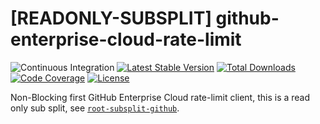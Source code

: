 # [READONLY-SUBSPLIT] github-enterprise-cloud-rate-limit


![Continuous Integration](https://github.com/php-api-clients/github-enterprise-cloud-rate-limit/workflows/Continuous%20Integration/badge.svg)
[![Latest Stable Version](https://poser.pugx.org/api-clients/github-enterprise-cloud-rate-limit/v/stable.png)](https://packagist.org/packages/api-clients/github-enterprise-cloud-rate-limit)
[![Total Downloads](https://poser.pugx.org/api-clients/github-enterprise-cloud-rate-limit/downloads.png)](https://packagist.org/packages/api-clients/github-enterprise-cloud-rate-limit)
[![Code Coverage](https://scrutinizer-ci.com/g/php-api-clients/github-enterprise-cloud-rate-limit/badges/coverage.png?b==)](https://scrutinizer-ci.com/g/php-api-clients/github-enterprise-cloud-rate-limit/?branch=)
[![License](https://poser.pugx.org/api-clients/github-enterprise-cloud-rate-limit/license.png)](https://packagist.org/packages/api-clients/github-enterprise-cloud-rate-limit)

Non-Blocking first GitHub Enterprise Cloud rate-limit client, this is a read only sub split, see [`root-subsplit-github`](https://github.com/php-api-clients/root-subsplit-github).
